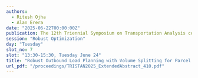 ```yaml
---
authors:
  - Ritesh Ojha
  - Alan Erera
date: "2025-06-22T00:00:00Z"
publication: The 12th Triennial Symposium on Transportation Analysis conference
session: "Robust Optimization"
day: "Tuesday"
slot_no: 7
slot: "13:30-15:30, Tuesday June 24"
title: "Robust Outbound Load Planning with Volume Splitting for Parcel Carriers"
url_pdf: "/proceedings/TRISTAN2025_ExtendedAbstract_410.pdf"
---
```

